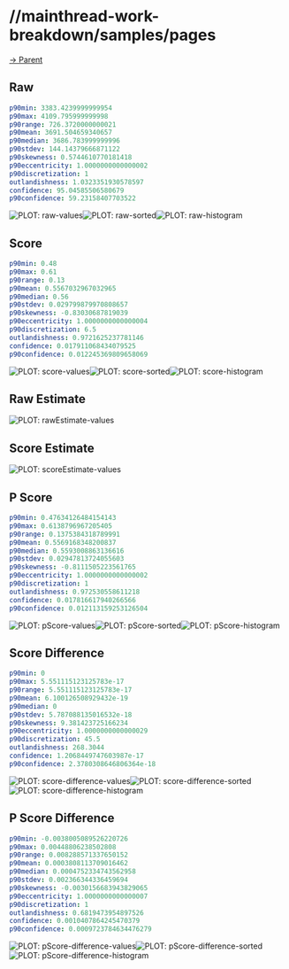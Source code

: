 
# //mainthread-work-breakdown/samples/pages

[→ Parent](../..)


## Raw


```yaml
p90min: 3383.4239999999954
p90max: 4109.795999999998
p90range: 726.3720000000021
p90mean: 3691.504659340657
p90median: 3686.783999999996
p90stdev: 144.14379666871122
p90skewness: 0.5744610770181418
p90eccentricity: 1.0000000000000002
p90discretization: 1
outlandishness: 1.0323351930578597
confidence: 95.04585506580679
p90confidence: 59.23158407703522

```

![PLOT: raw-values](./raw/values.svg)![PLOT: raw-sorted](./raw/sorted.svg)![PLOT: raw-histogram](./raw/histogram.svg)
## Score


```yaml
p90min: 0.48
p90max: 0.61
p90range: 0.13
p90mean: 0.5567032967032965
p90median: 0.56
p90stdev: 0.029799879970808657
p90skewness: -0.83030687819039
p90eccentricity: 1.0000000000000004
p90discretization: 6.5
outlandishness: 0.9721625237781146
confidence: 0.017911068434079525
p90confidence: 0.012245369809658069

```

![PLOT: score-values](./score/values.svg)![PLOT: score-sorted](./score/sorted.svg)![PLOT: score-histogram](./score/histogram.svg)
## Raw Estimate

![PLOT: rawEstimate-values](./rawEstimate/values.svg)
## Score Estimate

![PLOT: scoreEstimate-values](./scoreEstimate/values.svg)
## P Score


```yaml
p90min: 0.47634126484154143
p90max: 0.6138796967205405
p90range: 0.1375384318789991
p90mean: 0.5569168348200837
p90median: 0.5593008863136616
p90stdev: 0.02947813724055603
p90skewness: -0.8111505223561765
p90eccentricity: 1.0000000000000002
p90discretization: 1
outlandishness: 0.972530558611218
confidence: 0.017816617940266566
p90confidence: 0.012113159253126504

```

![PLOT: pScore-values](./pScore/values.svg)![PLOT: pScore-sorted](./pScore/sorted.svg)![PLOT: pScore-histogram](./pScore/histogram.svg)
## Score Difference


```yaml
p90min: 0
p90max: 5.551115123125783e-17
p90range: 5.551115123125783e-17
p90mean: 6.100126508929432e-19
p90median: 0
p90stdev: 5.787088135016532e-18
p90skewness: 9.381423725166234
p90eccentricity: 1.0000000000000029
p90discretization: 45.5
outlandishness: 268.3044
confidence: 1.2068449747603987e-17
p90confidence: 2.3780308646806364e-18

```

![PLOT: score-difference-values](./score-difference/values.svg)![PLOT: score-difference-sorted](./score-difference/sorted.svg)![PLOT: score-difference-histogram](./score-difference/histogram.svg)
## P Score Difference


```yaml
p90min: -0.0038005089526220726
p90max: 0.00448806238502808
p90range: 0.008288571337650152
p90mean: 0.0003808113709016462
p90median: 0.0004752334743562958
p90stdev: 0.002366344336459694
p90skewness: -0.0030156683943829065
p90eccentricity: 1.0000000000000007
p90discretization: 1
outlandishness: 0.6819473954897526
confidence: 0.0010407864245470379
p90confidence: 0.0009723784634476279

```

![PLOT: pScore-difference-values](./pScore-difference/values.svg)![PLOT: pScore-difference-sorted](./pScore-difference/sorted.svg)![PLOT: pScore-difference-histogram](./pScore-difference/histogram.svg)